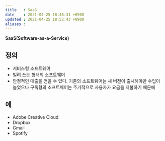 ```yaml
---
title   : SaaS
date    : 2021-04-25 18:48:31 +0900
updated : 2021-04-25 18:52:43 +0900
aliases : 
---
```

**SaaS(Software-as-a-Service)**

## 정의
- 서비스형 소프트웨어
- 빌려 쓰는 형태의 소프트웨어
- 안정적인 매출을 얻을 수 있다. 기존의 소프트웨어는 새 버전이 출시해야만 수입이 늘었으나 구독형의 소프트웨어는 주기적으로 사용자가 요금을 지불하기 때문에  
  
## 예
- Adobe Creative Cloud
- Dropbox
- Gmail
- Spotify


